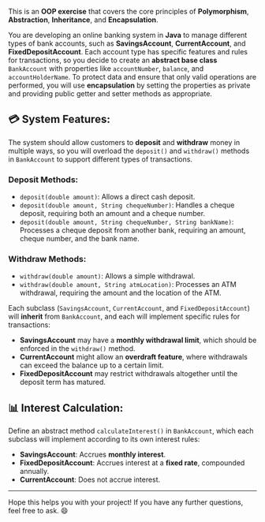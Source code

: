 

This is an **OOP exercise** that covers the core principles of **Polymorphism**, **Abstraction**, **Inheritance**, and **Encapsulation**.

You are developing an online banking system in **Java** to manage different types of bank accounts, such as **SavingsAccount**, **CurrentAccount**, and **FixedDepositAccount**. Each account type has specific features and rules for transactions, so you decide to create an **abstract base class** `BankAccount` with properties like `accountNumber`, `balance`, and `accountHolderName`. To protect data and ensure that only valid operations are performed, you will use **encapsulation** by setting the properties as private and providing public getter and setter methods as appropriate.

## 💳 **System Features**:

The system should allow customers to **deposit** and **withdraw** money in multiple ways, so you will overload the `deposit()` and `withdraw()` methods in `BankAccount` to support different types of transactions.

### **Deposit Methods**:
- `deposit(double amount)`: Allows a direct cash deposit.
- `deposit(double amount, String chequeNumber)`: Handles a cheque deposit, requiring both an amount and a cheque number.
- `deposit(double amount, String chequeNumber, String bankName)`: Processes a cheque deposit from another bank, requiring an amount, cheque number, and the bank name.

### **Withdraw Methods**:
- `withdraw(double amount)`: Allows a simple withdrawal.
- `withdraw(double amount, String atmLocation)`: Processes an ATM withdrawal, requiring the amount and the location of the ATM.

Each subclass (`SavingsAccount`, `CurrentAccount`, and `FixedDepositAccount`) will **inherit** from `BankAccount`, and each will implement specific rules for transactions:

- **SavingsAccount** may have a **monthly withdrawal limit**, which should be enforced in the `withdraw()` method.
- **CurrentAccount** might allow an **overdraft feature**, where withdrawals can exceed the balance up to a certain limit.
- **FixedDepositAccount** may restrict withdrawals altogether until the deposit term has matured.

## 📊 **Interest Calculation**:

Define an abstract method `calculateInterest()` in `BankAccount`, which each subclass will implement according to its own interest rules:
- **SavingsAccount**: Accrues **monthly interest**.
- **FixedDepositAccount**: Accrues interest at a **fixed rate**, compounded annually.
- **CurrentAccount**: Does not accrue interest.

---

Hope this helps you with your project! If you have any further questions, feel free to ask. 😄


